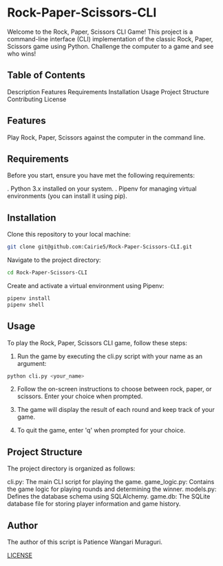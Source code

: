# Rock-Paper-Scissors-CLI
Welcome to the Rock, Paper, Scissors CLI Game! This project is a command-line interface (CLI) implementation of the classic Rock, Paper, Scissors game using Python. Challenge the computer to a game and see who wins!

## Table of Contents
Description
Features
Requirements
Installation
Usage
Project Structure
Contributing
License

## Features
Play Rock, Paper, Scissors against the computer in the command line.

## Requirements
Before you start, ensure you have met the following requirements:

. Python 3.x installed on your system.
. Pipenv for managing virtual environments (you can install it using pip).

## Installation
Clone this repository to your local machine:

```bash
git clone git@github.com:Cairie5/Rock-Paper-Scissors-CLI.git
```

Navigate to the project directory:

```bash
cd Rock-Paper-Scissors-CLI
```

Create and activate a virtual environment using Pipenv:

```bash
pipenv install
pipenv shell
```
## Usage
To play the Rock, Paper, Scissors CLI game, follow these steps:

1. Run the game by executing the cli.py script with your name as an argument:

```bash
python cli.py <your_name>
```

2. Follow the on-screen instructions to choose between rock, paper, or scissors. Enter your choice when prompted.

3. The game will display the result of each round and keep track of your game.

4. To quit the game, enter 'q' when prompted for your choice.

## Project Structure
The project directory is organized as follows:

cli.py: The main CLI script for playing the game.
game_logic.py: Contains the game logic for playing rounds and determining the winner.
models.py: Defines the database schema using SQLAlchemy.
game.db: The SQLite database file for storing player information and game history.

## Author
The author of this script is Patience Wangari Muraguri.

[LICENSE](https://github.com/LICENSE)
